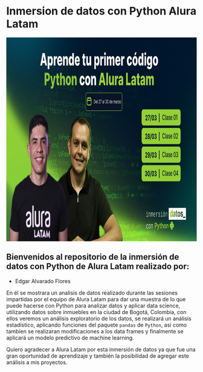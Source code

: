 # Inmersion de datos con Python Alura Latam


<img src="../Images/wallpaper_imersao dev_JAN_1920x1080_V2Prancheta 1.jpg" align="center" height="540" width="1080">

## Bienvenidos al repositorio de la inmersión de datos con Python de Alura Latam realizado por:
- Edgar Alvarado Flores

En él se mostrara un analisis de datos realizado durante las sesiones impartidas por el equipo de Alura Latam para dar una muestra de lo que puede hacerse con Python para analizar datos y aplicar data science, utilizando datos sobre inmuebles en la ciudad de Bogotá, Colombia, con ellos veremos un análisis exploratorio de los datos, se realizará un análisis estadístico, aplicando funciones del paquete `pandas` de `Python`, así como tambíen se realizaran modificaciones a los data frames y finalmente se aplicará un modelo predictivo de machine learning.

Quiero agradecer a Alura Latam por esta inmersión de datos ya que fue una gran oportunidad de aprendizaje y también la posibilidad de agregar este análisis a mis proyectos.
